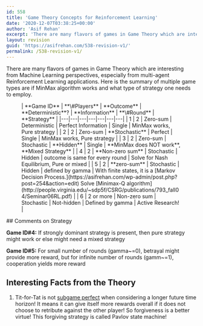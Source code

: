 ```yaml
---
id: 558
title: 'Game Theory Concepts for Reinforcement Learning'
date: '2020-12-07T03:38:25+00:00'
author: 'Asif Rehan'
excerpt: 'There are many flavors of games in Game Theory which are interesting from Machine Learning perspectives, especially from multi-agent Reinforcement Learning applications. Here is the summary of multiple game types are if MinMax algorithm works and what type of strategy one needs to employ.'
layout: revision
guid: 'https://asifrehan.com/538-revision-v1/'
permalink: /538-revision-v1/
---
```


There are many flavors of games in Game Theory which are interesting from Machine Learning perspectives, especially from multi-agent Reinforcement Learning applications. Here is the summary of multiple game types are if MinMax algorithm works and what type of strategy one needs to employ.

<figure class="wp-block-table is-style-stripes">| **Game ID** | **\#Players** | **Outcome** | **Deterministic**? | **Information** | **\#Round** | **Strategy** |
|---|---|---|---|---|---|---|
| 1 | 2 | Zero-sum | Deterministic | Perfect Information | Single | MinMax works, Pure strategy |
| 2 | 2 | Zero-sum | **Stochastic** | Perfect | Single | MinMax works, Pure strategy |
| 3 | 2 | Zero-sum | Stochastic | **Hidden** | Single | **MinMax does NOT work**, **Mixed Strategy** |
| 4 | 2 | **Non-zero sum** | Stochastic | Hidden | outcome is same for every round | Solve for Nash Equilibrium, Pure or mixed |
| 5 | 2 | **zero-sum** | Stochastic | Hidden | defined by gamma | With finite states, it is a [Markov Decision Process.](https://asifrehan.com/wp-admin/post.php?post=254&action=edit) Solve [Minimax-Q algorithm](http://people.virginia.edu/~sdp5f/CSRG/publications/793_fall04/Seminar06RL.pdf) |
| 6 | 2 or more | Non-zero sum | Stochastic | Not-hidden | Defined by gamma | Active Research! |

</figure>## Comments on Strategy

**Game ID#4:** If strongly dominant strategy is present, then pure strategy might work or else might need a mixed strategy

**Game ID#5:**  For small number of rounds (gamma~=0), betrayal might provide more reward, but for infinite number of rounds (gamm~=1), cooperation yields more reward

## **Interesting Facts from the Theory** 

1. Tit-for-Tat is not [subgame perfect](https://en.wikipedia.org/wiki/Subgame_perfect_equilibrium) when considering a longer future time horizon! It means it can give itself more rewards overall if it does not choose to retribute against the other player! So forgiveness is a better virtue! This forgiving strategy is called Pavlov state machine!